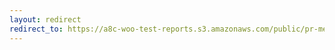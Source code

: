 ```yaml
---
layout: redirect
redirect_to: https://a8c-woo-test-reports.s3.amazonaws.com/public/pr-merge/39911/api/index.html
---
```

